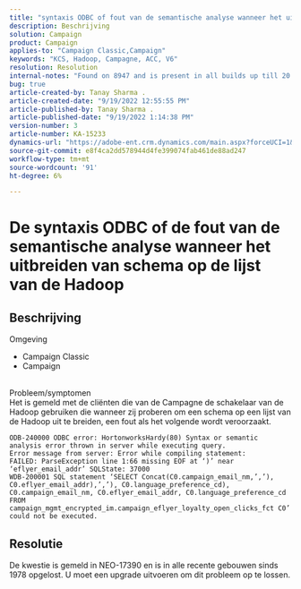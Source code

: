 ```yaml
---
title: "syntaxis ODBC of fout van de semantische analyse wanneer het uitbreiden van schema op de lijst van de Hadoop"
description: Beschrijving
solution: Campaign
product: Campaign
applies-to: "Campaign Classic,Campaign"
keywords: "KCS, Hadoop, Campagne, ACC, V6"
resolution: Resolution
internal-notes: "Found on 8947 and is present in all builds up till 20.2.  Internal Support ticket: TK178548"
bug: true
article-created-by: Tanay Sharma .
article-created-date: "9/19/2022 12:55:55 PM"
article-published-by: Tanay Sharma .
article-published-date: "9/19/2022 1:14:38 PM"
version-number: 3
article-number: KA-15233
dynamics-url: "https://adobe-ent.crm.dynamics.com/main.aspx?forceUCI=1&pagetype=entityrecord&etn=knowledgearticle&id=9444595f-1a38-ed11-9db1-002248086735"
source-git-commit: e8f4ca2dd578944d4fe399074fab461de88ad247
workflow-type: tm+mt
source-wordcount: '91'
ht-degree: 6%

---
```


# De syntaxis ODBC of de fout van de semantische analyse wanneer het uitbreiden van schema op de lijst van de Hadoop

## Beschrijving

Omgeving<br>
- Campaign Classic
- Campaign



<br>Probleem/symptomen<br>Het is gemeld met de cliënten die van de Campagne de schakelaar van de Hadoop gebruiken die wanneer zij proberen om een schema op een lijst van de Hadoop uit te breiden, een fout als het volgende wordt veroorzaakt.<br>

```
ODB-240000 ODBC error: HortonworksHardy(80) Syntax or semantic analysis error thrown in server while executing query.
Error message from server: Error while compiling statement:
FAILED: ParseException line 1:66 missing EOF at ‘)’ near ‘eflyer_email_addr’ SQLState: 37000
WDB-200001 SQL statement ‘SELECT Concat(C0.campaign_email_nm,’,’), C0.eflyer_email_addr),’,’), C0.language_preference_cd), C0.campaign_email_nm, C0.eflyer_email_addr, C0.language_preference_cd FROM campaign_mgmt_encrypted_im.campaign_eflyer_loyalty_open_clicks_fct C0’ could not be executed.
```



## Resolutie


De kwestie is gemeld in NEO-17390 en is in alle recente gebouwen sinds 1978 opgelost. U moet een upgrade uitvoeren om dit probleem op te lossen.
